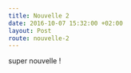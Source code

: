 ```yaml
---
title: Nouvelle 2
date: 2016-10-07 15:32:00 +02:00
layout: Post
route: nouvelle-2
---
```


super nouvelle !
